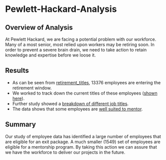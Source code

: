 # Pewlett-Hackard-Analysis

## Overview of Analysis

At Pewlett Hackard, we are facing a potential problem with our workforce. Many of a most senior, most relied upon
workers may be retiring soon. In order to prevent a severe brain drain, we need to take action to retain knowledge and
expertise before we loose it.

## Results

* As can be seen from [retirement_titles](retirement_titles.csv), 13376 employees are entering the retirement window.
* We worked to track down the current titles of these employees ([shown here](unique_titles.csv)).
* Further study showed a [breakdown of different job titles](retiring_titles.csv).
* The data shows that some employees are [well suited to mentor](mentorship_eligibility.csv).

## Summary

Our study of employee data has identified a large number of employees that are eligible for an exit package. A much
smaller (1549) set of employees are eligible for a mentorship program. By taking this action we can assure that we have
the workforce to deliver our projects in the future.  